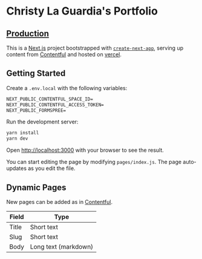 # Christy La Guardia's Portfolio

## [Production](https://christylaguardia.com/)

This is a [Next.js](https://nextjs.org/) project bootstrapped with [`create-next-app`](https://github.com/vercel/next.js/tree/canary/packages/create-next-app), serving up content from [Contentful](https://github.com/contentful/contentful.js) and hosted on [vercel](https://vercel.com/).

## Getting Started

Create a `.env.local` with the following variables:

```txt
NEXT_PUBLIC_CONTENTFUL_SPACE_ID=
NEXT_PUBLIC_CONTENTFUL_ACCESS_TOKEN=
NEXT_PUBLIC_FORMSPREE=
```

Run the development server:

```bash
yarn install
yarn dev
```

Open [http://localhost:3000](http://localhost:3000) with your browser to see the result.

You can start editing the page by modifying `pages/index.js`. The page auto-updates as you edit the file.

## Dynamic Pages

New pages can be added as in [Contentful](https://be.contentful.com/login).

Field | Type
-- | --
Title | Short text
Slug | Short text
Body | Long text (markdown)
